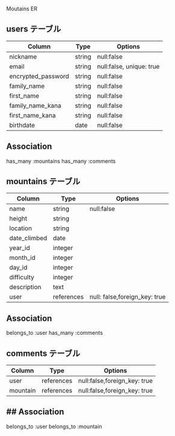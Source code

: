 Moutains ER

## users テーブル

|Column               |Type  |Options                  |
|---------------------|------|-------------------------|
|nickname             |string|null:false               |  
|email                |string|null:false, unique: true |
|encrypted_password   |string|null:false               |
|family_name          |string|null:false               |
|first_name           |string|null:false               |  
|family_name_kana     |string|null:false               |
|first_name_kana      |string|null:false               |
|birthdate            |date  |null:false               |

## Association

has_many :mountains
has_many :comments

## mountains テーブル

|Column               |Type  |Options                          |
|---------------------|------|---------------------------------|
|name                 |string|null:false                       |
|height               |string|                                 |
|location             |string|                                 |
|date_climbed         |date|                                   |  
|year_id              |integer|                                | 
|month_id             |integer|                                | 
|day_id               |integer|                                | 
|difficulty           |integer|                                |
|description          |text|                                   |
|user                 |references|null: false,foreign_key: true|


## Association

belongs_to :user
has_many :comments

## comments テーブル

|Column               |Type  |Options                           |
|---------------------|------|----------------------------------|
|user                 |references|null:false,foreign_key: true  |  
|mountain             |references|null:false,foreign_key: true  |


## ## Association

belongs_to :user
belongs_to :mountain


